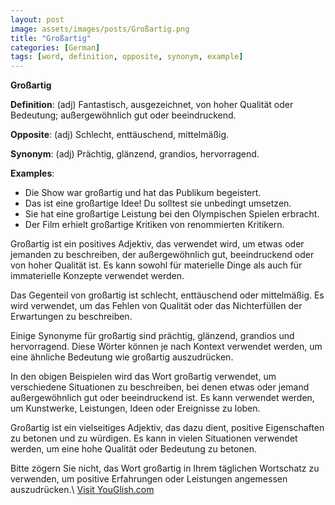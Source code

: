 ```yaml
---
layout: post
image: assets/images/posts/Großartig.png
title: "Großartig"
categories: [German]
tags: [word, definition, opposite, synonym, example]
---
```


**Großartig**

**Definition**: (adj) Fantastisch, ausgezeichnet, von hoher Qualität oder Bedeutung; außergewöhnlich gut oder beeindruckend.

**Opposite**: (adj) Schlecht, enttäuschend, mittelmäßig.

**Synonym**: (adj) Prächtig, glänzend, grandios, hervorragend.

**Examples**:
- Die Show war großartig und hat das Publikum begeistert.
- Das ist eine großartige Idee! Du solltest sie unbedingt umsetzen.
- Sie hat eine großartige Leistung bei den Olympischen Spielen erbracht.
- Der Film erhielt großartige Kritiken von renommierten Kritikern.

Großartig ist ein positives Adjektiv, das verwendet wird, um etwas oder jemanden zu beschreiben, der außergewöhnlich gut, beeindruckend oder von hoher Qualität ist. Es kann sowohl für materielle Dinge als auch für immaterielle Konzepte verwendet werden.

Das Gegenteil von großartig ist schlecht, enttäuschend oder mittelmäßig. Es wird verwendet, um das Fehlen von Qualität oder das Nichterfüllen der Erwartungen zu beschreiben.

Einige Synonyme für großartig sind prächtig, glänzend, grandios und hervorragend. Diese Wörter können je nach Kontext verwendet werden, um eine ähnliche Bedeutung wie großartig auszudrücken.

In den obigen Beispielen wird das Wort großartig verwendet, um verschiedene Situationen zu beschreiben, bei denen etwas oder jemand außergewöhnlich gut oder beeindruckend ist. Es kann verwendet werden, um Kunstwerke, Leistungen, Ideen oder Ereignisse zu loben.

Großartig ist ein vielseitiges Adjektiv, das dazu dient, positive Eigenschaften zu betonen und zu würdigen. Es kann in vielen Situationen verwendet werden, um eine hohe Qualität oder Bedeutung zu betonen.

Bitte zögern Sie nicht, das Wort großartig in Ihrem täglichen Wortschatz zu verwenden, um positive Erfahrungen oder Leistungen angemessen auszudrücken.\ <a id="yg-widget-0" class="youglish-widget" data-query="Großartig" data-lang="german" data-components="8412" data-auto-start="0" data-bkg-color="theme_light" data-title="How%20to%20pronounce%20Großartig%20in%20German"  rel="nofollow" href="https://youglish.com">Visit YouGlish.com</a><script async src="https://youglish.com/public/emb/widget.js" charset="utf-8"></script>